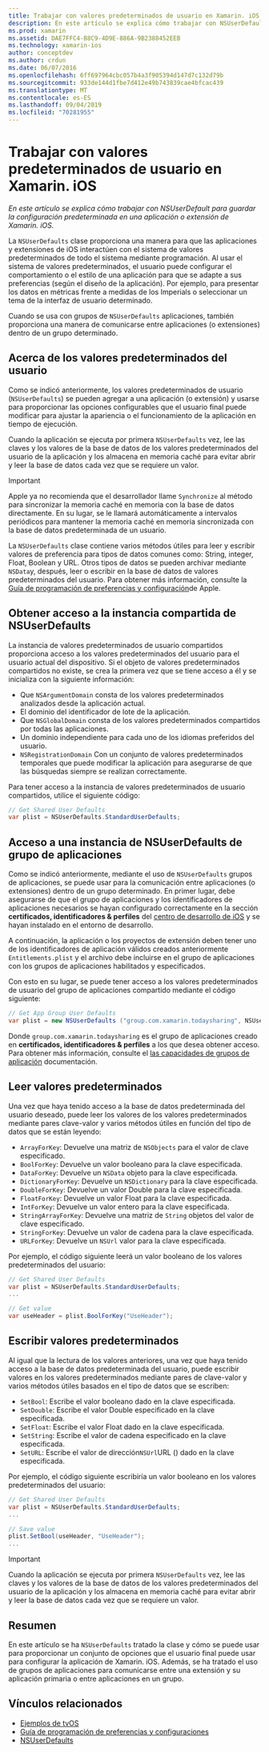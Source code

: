 ```yaml
---
title: Trabajar con valores predeterminados de usuario en Xamarin. iOS
description: En este artículo se explica cómo trabajar con NSUserDefaults para guardar la configuración predeterminada en una aplicación o extensión de Xamarin iOS. Describe NSUserDefaults en un nivel alto y describe cómo leer y escribir valores.
ms.prod: xamarin
ms.assetid: DAE7FFC4-B8C9-4D9E-886A-9B2388452EEB
ms.technology: xamarin-ios
author: conceptdev
ms.author: crdun
ms.date: 06/07/2016
ms.openlocfilehash: 6ff697964cbc057b4a3f905394d147d7c132d79b
ms.sourcegitcommit: 933de144d1fbe7d412e49b743839cae4bfcac439
ms.translationtype: MT
ms.contentlocale: es-ES
ms.lasthandoff: 09/04/2019
ms.locfileid: "70281955"
---
```

# <a name="working-with-user-defaults-in-xamarinios"></a>Trabajar con valores predeterminados de usuario en Xamarin. iOS

_En este artículo se explica cómo trabajar con NSUserDefault para guardar la configuración predeterminada en una aplicación o extensión de Xamarin. iOS._


La `NSUserDefaults` clase proporciona una manera para que las aplicaciones y extensiones de iOS interactúen con el sistema de valores predeterminados de todo el sistema mediante programación. Al usar el sistema de valores predeterminados, el usuario puede configurar el comportamiento o el estilo de una aplicación para que se adapte a sus preferencias (según el diseño de la aplicación). Por ejemplo, para presentar los datos en métricas frente a medidas de los Imperials o seleccionar un tema de la interfaz de usuario determinado.

Cuando se usa con grupos de `NSUserDefaults` aplicaciones, también proporciona una manera de comunicarse entre aplicaciones (o extensiones) dentro de un grupo determinado.

<a name="About-User-Defaults" />

## <a name="about-user-defaults"></a>Acerca de los valores predeterminados del usuario

Como se indicó anteriormente, los valores predeterminados de usuario (`NSUserDefaults`) se pueden agregar a una aplicación (o extensión) y usarse para proporcionar las opciones configurables que el usuario final puede modificar para ajustar la apariencia o el funcionamiento de la aplicación en tiempo de ejecución.

Cuando la aplicación se ejecuta por primera `NSUserDefaults` vez, lee las claves y los valores de la base de datos de los valores predeterminados del usuario de la aplicación y los almacena en memoria caché para evitar abrir y leer la base de datos cada vez que se requiere un valor. 

> [!IMPORTANT]
> Apple ya no recomienda que el desarrollador llame `Synchronize` al método para sincronizar la memoria caché en memoria con la base de datos directamente. En su lugar, se le llamará automáticamente a intervalos periódicos para mantener la memoria caché en memoria sincronizada con la base de datos predeterminada de un usuario.

La `NSUserDefaults` clase contiene varios métodos útiles para leer y escribir valores de preferencia para tipos de datos comunes como: String, integer, Float, Boolean y URL. Otros tipos de datos se pueden archivar mediante `NSData`y, después, leer o escribir en la base de datos de valores predeterminados del usuario. Para obtener más información, consulte la [Guía de programación de preferencias y configuración](https://developer.apple.com/library/mac/documentation/Cocoa/Conceptual/UserDefaults/Introduction/Introduction.html#//apple_ref/doc/uid/10000059i)de Apple.

<a name="Accessing-the-Shared-NSUserDefaults-Instance" />

## <a name="accessing-the-shared-nsuserdefaults-instance"></a>Obtener acceso a la instancia compartida de NSUserDefaults 

La instancia de valores predeterminados de usuario compartidos proporciona acceso a los valores predeterminados del usuario para el usuario actual del dispositivo. Si el objeto de valores predeterminados compartidos no existe, se crea la primera vez que se tiene acceso a él y se inicializa con la siguiente información:

- Que `NSArgumentDomain` consta de los valores predeterminados analizados desde la aplicación actual.
- El dominio del identificador de lote de la aplicación.
- Que `NSGlobalDomain` consta de los valores predeterminados compartidos por todas las aplicaciones.
- Un dominio independiente para cada uno de los idiomas preferidos del usuario.
- `NSRegistrationDomain` Con un conjunto de valores predeterminados temporales que puede modificar la aplicación para asegurarse de que las búsquedas siempre se realizan correctamente.

Para tener acceso a la instancia de valores predeterminados de usuario compartidos, utilice el siguiente código:

```csharp
// Get Shared User Defaults
var plist = NSUserDefaults.StandardUserDefaults;
```

<a name="Accessing-an-App-Group-NSUserDefaults-Instance" />

## <a name="accessing-an-app-group-nsuserdefaults-instance"></a>Acceso a una instancia de NSUserDefaults de grupo de aplicaciones

Como se indicó anteriormente, mediante el uso de `NSUserDefaults` grupos de aplicaciones, se puede usar para la comunicación entre aplicaciones (o extensiones) dentro de un grupo determinado. En primer lugar, debe asegurarse de que el grupo de aplicaciones y los identificadores de aplicaciones necesarios se hayan configurado correctamente en la sección **certificados, identificadores & perfiles** del [centro de desarrollo de iOS](https://developer.apple.com/devcenter/ios/) y se hayan instalado en el entorno de desarrollo.

A continuación, la aplicación o los proyectos de extensión deben tener uno de los identificadores de aplicación válidos creados anteriormente `Entitlements.plist` y el archivo debe incluirse en el grupo de aplicaciones con los grupos de aplicaciones habilitados y especificados.

Con esto en su lugar, se puede tener acceso a los valores predeterminados de usuario del grupo de aplicaciones compartido mediante el código siguiente:

```csharp
// Get App Group User Defaults
var plist = new NSUserDefaults ("group.com.xamarin.todaysharing", NSUserDefaultsType.SuiteName);
```

Donde `group.com.xamarin.todaysharing` es el grupo de aplicaciones creado en **certificados, identificadores & perfiles** a los que desea obtener acceso. Para obtener más información, consulte el [las capacidades de grupos de aplicación](~/ios/deploy-test/provisioning/capabilities/app-groups-capabilities.md) documentación.

<a name="Reading-Default-Values" />

## <a name="reading-default-values"></a>Leer valores predeterminados

Una vez que haya tenido acceso a la base de datos predeterminada del usuario deseado, puede leer los valores de los valores predeterminados mediante pares clave-valor y varios métodos útiles en función del tipo de datos que se están leyendo:

- `ArrayForKey`: Devuelve una matriz de `NSObjects` para el valor de clave especificado.
- `BoolForKey`: Devuelve un valor booleano para la clave especificada.
- `DataForKey`: Devuelve un `NSData` objeto para la clave especificada.
- `DictionaryForKey`: Devuelve un `NSDictionary` para la clave especificada.
- `DoubleForKey`: Devuelve un valor Double para la clave especificada.
- `FloatForKey`: Devuelve un valor Float para la clave especificada.
- `IntForKey`: Devuelve un valor entero para la clave especificada.
- `StringArrayForKey`: Devuelve una matriz de `String` objetos del valor de clave especificado.
- `StringForKey`: Devuelve un valor de cadena para la clave especificada.
- `URLForKey`: Devuelve un `NSUrl` valor para la clave especificada.

Por ejemplo, el código siguiente leerá un valor booleano de los valores predeterminados del usuario:

```csharp
// Get Shared User Defaults
var plist = NSUserDefaults.StandardUserDefaults;
...

// Get value
var useHeader = plist.BoolForKey("UseHeader");

```

<a name="Writing-Default-Values" />

## <a name="writing-default-values"></a>Escribir valores predeterminados

Al igual que la lectura de los valores anteriores, una vez que haya tenido acceso a la base de datos predeterminada del usuario, puede escribir valores en los valores predeterminados mediante pares de clave-valor y varios métodos útiles basados en el tipo de datos que se escriben:

- `SetBool`: Escribe el valor booleano dado en la clave especificada.
- `SetDouble`: Escribe el valor Double especificado en la clave especificada.
- `SetFloat`: Escribe el valor Float dado en la clave especificada.
- `SetString`: Escribe el valor de cadena especificado en la clave especificada.
- `SetURL`: Escribe el valor de dirección`NSUrl`URL () dado en la clave especificada.

Por ejemplo, el código siguiente escribiría un valor booleano en los valores predeterminados del usuario:

```csharp
// Get Shared User Defaults
var plist = NSUserDefaults.StandardUserDefaults;
...

// Save value
plist.SetBool(useHeader, "UseHeader");
...

```

> [!IMPORTANT]
> Cuando la aplicación se ejecuta por primera `NSUserDefaults` vez, lee las claves y los valores de la base de datos de los valores predeterminados del usuario de la aplicación y los almacena en memoria caché para evitar abrir y leer la base de datos cada vez que se requiere un valor.



<a name="Summary" />

## <a name="summary"></a>Resumen

En este artículo se ha `NSUserDefaults` tratado la clase y cómo se puede usar para proporcionar un conjunto de opciones que el usuario final puede usar para configurar la aplicación de Xamarin. iOS. Además, se ha tratado el uso de grupos de aplicaciones para comunicarse entre una extensión y su aplicación primaria o entre aplicaciones en un grupo.


## <a name="related-links"></a>Vínculos relacionados

- [Ejemplos de tvOS](https://docs.microsoft.com/samples/browse/?products=xamarin&term=Xamarin.iOS+tvOS)
- [Guía de programación de preferencias y configuraciones](https://developer.apple.com/library/mac/documentation/Cocoa/Conceptual/UserDefaults/Introduction/Introduction.html#//apple_ref/doc/uid/10000059i)
- [NSUserDefaults](https://developer.apple.com/library/mac/documentation/Cocoa/Reference/Foundation/Classes/NSUserDefaults_Class/#//apple_ref/doc/constant_group/NSUserDefaults_Domains)
